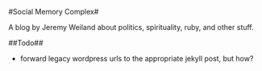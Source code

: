 #Social Memory Complex#

A blog by Jeremy Weiland about politics, spirituality, ruby, and other stuff.

##Todo##

* forward legacy wordpress urls to the appropriate jekyll post, but how?